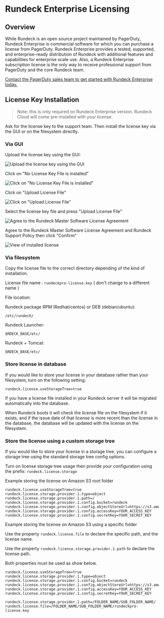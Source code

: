 # Rundeck Enterprise Licensing

## Overview

While Rundeck is an open source project maintained by PagerDuty, Rundeck Enterprise is commercial software for which you can purchase a license from PagerDuty. Rundeck Enterprise provides a tested, supported, and enterprise-ready distribution of Rundeck with additional features and capabilities for enterprise scale use. Also, a Rundeck Enterprise subscription license is the only way to receive professional support from PagerDuty and the core Rundeck team.

[Contact the PagerDuty sales team to get started with Rundeck Enterprise today.](https://www.pagerduty.com/contact-us/)

## License Key Installation

>Note: this is only required on Rundeck Enterprise version.  Rundeck Cloud will come pre-installed with your license.

Ask for the license key to the support team. Then install the license key via the GUI or on the filesystem directly.

### Via GUI

Upload the license key using the GUI:

![Upload the license key using the GUI](~@assets/img/license-key-gui-1.png)

Click on "No License Key File is installed"

![Click on "No License Key File is installed"](~@assets/img/license-key-gui-2.png)

Click on "Upload License File"

![Click on "Upload License File"](~@assets/img/license-key-gui-3.png)

Select the license key file and press "Upload License File"

![Agree to the Rundeck Master Software License Agreement](~@assets/img/license-key-gui-3-a.png)

Agree to the Rundeck Master Software License Agreement and Rundeck Support Policy then click "Confirm"

![View of installed license](~@assets/img/license-key-gui-4.png)

### Via filesystem

Copy the license file to the correct directory depending of the kind of installation.

License file name : `rundeckpro-license.key` ( don't change to a different name )

File location:

Rundeck package RPM (Redhat/centos) or DEB (debian/ubuntu):

```
/etc/rundeck/
```

Rundeck Launcher:

```
$RDECK_BASE/etc/
```

Rundeck + Tomcat:

```
$RDECK_BASE/etc/
```

### Store license in database

If you would like to store your license in your database rather than your filesystem, turn on the following setting:

`rundeck.license.useStorageTree=true`

If you have a license file installed in your Rundeck server it will be migrated automatically into the database.

When Rundeck boots it will check the license file on the filesystem if it exists, and if the issue date of
that license is more recent than the license in the database, the database will be updated with the license
on the filesystem.

### Store the license using a custom storage tree

If you would like to store your license in a storage tree, you can configure a storage tree using the standard
storage tree config options.  

Turn on license storage tree usage then provide your configuration using the prefix: `rundeck.license.storage`

Example storing the license on Amazon S3 root folder

```
rundeck.license.useStorageTree=true
rundeck.license.storage.provider.1.type=object
rundeck.license.storage.provider.1.path=/
rundeck.license.storage.provider.1.config.bucket=rundeck
rundeck.license.storage.provider.1.config.objectStoreUrl=https://s3.amazonaws.com
rundeck.license.storage.provider.1.config.accessKey=YOUR_ACCESS_KEY
rundeck.license.storage.provider.1.config.secretKey=YOUR_SECRET_KEY
```

Example storing the license on Amazon S3 using a specific folder

Use the property `rundeck.license.file` to declare the specific path, and the license name.

Use the property `rundeck.license.storage.provider.1.path` to declare the license path.

Both properties must be used as show below. 

```
rundeck.license.useStorageTree=true
rundeck.license.storage.provider.1.type=object
rundeck.license.storage.provider.1.config.bucket=rundeck
rundeck.license.storage.provider.1.config.objectStoreUrl=https://s3.amazonaws.com
rundeck.license.storage.provider.1.config.accessKey=YOUR_ACCESS_KEY
rundeck.license.storage.provider.1.config.secretKey=YOUR_SECRET_KEY

rundeck.license.storage.provider.1.path=/FOLDER_NAME/SUB_FOLDER_NAME/
rundeck.license.file=/FOLDER_NAME/SUB_FOLDER_NAME/rundeckpro-license.key
```

